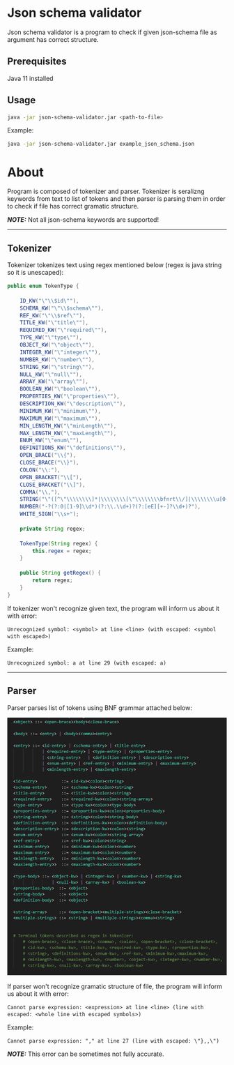 # Json schema validator

Json schema validator is a program to check if given json-schema file as argument has correct structure.

## Prerequisites

Java 11 installed

## Usage

```bash
java -jar json-schema-validator.jar <path-to-file>
```

Example:

```bash
java -jar json-schema-validator.jar example_json_schema.json
```

# About
Program is composed of tokenizer and parser. Tokenizer is seralizng keywords from text to list of tokens and then parser is parsing them in order to check if file has correct gramatic structure.


**_NOTE:_** Not all json-schema keywords are supported!

---
## Tokenizer

Tokenizer tokenizes text using regex mentioned below (regex is java string so it is unescaped):

```java
public enum TokenType {
    
    ID_KW("\"\\$id\""),
    SCHEMA_KW("\"\\$schema\""),
    REF_KW("\"\\$ref\""),
    TITLE_KW("\"title\""),
    REQUIRED_KW("\"required\""),
    TYPE_KW("\"type\""),
    OBJECT_KW("\"object\""),
    INTEGER_KW("\"integer\""),
    NUMBER_KW("\"number\""),
    STRING_KW("\"string\""),
    NULL_KW("\"null\""),
    ARRAY_KW("\"array\""),
    BOOLEAN_KW("\"boolean\""),
    PROPERTIES_KW("\"properties\""),
    DESCRIPTION_KW("\"description\""),
    MINIMUM_KW("\"minimum\""),
    MAXIMUM_KW("\"maximum\""),
    MIN_LENGTH_KW("\"minLength\""),
    MAX_LENGTH_KW("\"maxLength\""),
    ENUM_KW("\"enum\""),
    DEFINITIONS_KW("\"definitions\""),
    OPEN_BRACE("\\{"),
    CLOSE_BRACE("\\}"),
    COLON("\\:"),
    OPEN_BRACKET("\\["),
    CLOSE_BRACKET("\\]"),
    COMMA("\\,"),
    STRING("\"([^\"\\\\\\\\]*|\\\\\\\\[\"\\\\\\\\bfnrt\\/]|\\\\\\\\u[0-9a-f]{4})*\""),
    NUMBER("-?(?:0|[1-9]\\d*)(?:\\.\\d+)?(?:[eE][+-]?\\d+)?"),
    WHITE_SIGN("\\s+");

    private String regex;

    TokenType(String regex) {
        this.regex = regex;
    }

    public String getRegex() {
        return regex;
    }
}
```

If tokenizer won't recognize given text, the program will inform us about it with error:
```
Unrecognized symbol: <symbol> at line <line> (with escaped: <symbol with escaped>)
```

Example:
```
Unrecognized symbol: a at line 29 (with escaped: a)
```
----
## Parser 

Parser parses list of tokens using BNF grammar attached below:

![BNF Grammar](grammar.PNG)

If parser won't recognize gramatic structure of file, the program will inform us about it with error:

```
Cannot parse expression: <expression> at line <line> (line with escaped: <whole line with escaped symbols>)
```

Example:
```
Cannot parse expression: "," at line 27 (line with escaped: \"},,\")
```
**_NOTE:_** This error can be sometimes not fully accurate. 